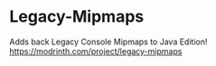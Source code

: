 # Legacy-Mipmaps
Adds back Legacy Console Mipmaps to Java Edition! https://modrinth.com/project/legacy-mipmaps
